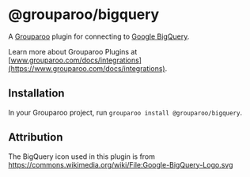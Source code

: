 # @grouparoo/bigquery

A [Grouparoo](https://www.grouparoo.com) plugin for connecting to [Google BigQuery](https://cloud.google.com/bigquery).

Learn more about Grouparoo Plugins at [www.grouparoo.com/docs/integrations](https://www.grouparoo.com/docs/integrations).

## Installation

In your Grouparoo project, run `grouparoo install @grouparoo/bigquery`.

## Attribution

The BigQuery icon used in this plugin is from https://commons.wikimedia.org/wiki/File:Google-BigQuery-Logo.svg
